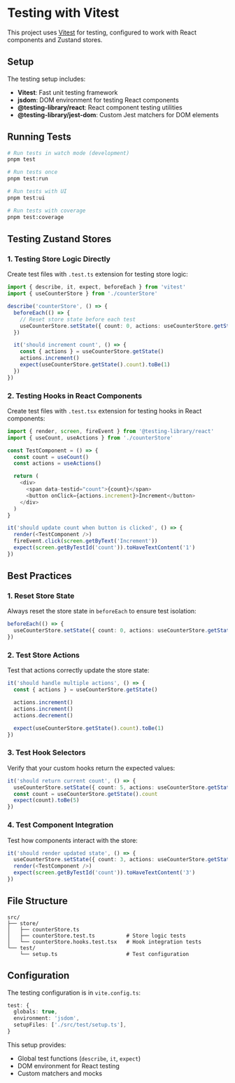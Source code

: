 # Testing with Vitest

This project uses [Vitest](https://vitest.dev/) for testing, configured to work with React components and Zustand stores.

## Setup

The testing setup includes:

- **Vitest**: Fast unit testing framework
- **jsdom**: DOM environment for testing React components
- **@testing-library/react**: React component testing utilities
- **@testing-library/jest-dom**: Custom Jest matchers for DOM elements

## Running Tests

```bash
# Run tests in watch mode (development)
pnpm test

# Run tests once
pnpm test:run

# Run tests with UI
pnpm test:ui

# Run tests with coverage
pnpm test:coverage
```

## Testing Zustand Stores

### 1. Testing Store Logic Directly

Create test files with `.test.ts` extension for testing store logic:

```typescript
import { describe, it, expect, beforeEach } from 'vitest'
import { useCounterStore } from './counterStore'

describe('counterStore', () => {
  beforeEach(() => {
    // Reset store state before each test
    useCounterStore.setState({ count: 0, actions: useCounterStore.getState().actions })
  })

  it('should increment count', () => {
    const { actions } = useCounterStore.getState()
    actions.increment()
    expect(useCounterStore.getState().count).toBe(1)
  })
})
```

### 2. Testing Hooks in React Components

Create test files with `.test.tsx` extension for testing hooks in React components:

```typescript
import { render, screen, fireEvent } from '@testing-library/react'
import { useCount, useActions } from './counterStore'

const TestComponent = () => {
  const count = useCount()
  const actions = useActions()

  return (
    <div>
      <span data-testid="count">{count}</span>
      <button onClick={actions.increment}>Increment</button>
    </div>
  )
}

it('should update count when button is clicked', () => {
  render(<TestComponent />)
  fireEvent.click(screen.getByText('Increment'))
  expect(screen.getByTestId('count')).toHaveTextContent('1')
})
```

## Best Practices

### 1. Reset Store State

Always reset the store state in `beforeEach` to ensure test isolation:

```typescript
beforeEach(() => {
  useCounterStore.setState({ count: 0, actions: useCounterStore.getState().actions })
})
```

### 2. Test Store Actions

Test that actions correctly update the store state:

```typescript
it('should handle multiple actions', () => {
  const { actions } = useCounterStore.getState()

  actions.increment()
  actions.increment()
  actions.decrement()

  expect(useCounterStore.getState().count).toBe(1)
})
```

### 3. Test Hook Selectors

Verify that your custom hooks return the expected values:

```typescript
it('should return current count', () => {
  useCounterStore.setState({ count: 5, actions: useCounterStore.getState().actions })
  const count = useCounterStore.getState().count
  expect(count).toBe(5)
})
```

### 4. Test Component Integration

Test how components interact with the store:

```typescript
it('should render updated state', () => {
  useCounterStore.setState({ count: 3, actions: useCounterStore.getState().actions })
  render(<TestComponent />)
  expect(screen.getByTestId('count')).toHaveTextContent('3')
})
```

## File Structure

```none
src/
├── store/
│   ├── counterStore.ts
│   ├── counterStore.test.ts          # Store logic tests
│   └── counterStore.hooks.test.tsx   # Hook integration tests
└── test/
    └── setup.ts                      # Test configuration
```

## Configuration

The testing configuration is in `vite.config.ts`:

```typescript
test: {
  globals: true,
  environment: 'jsdom',
  setupFiles: ['./src/test/setup.ts'],
}
```

This setup provides:

- Global test functions (`describe`, `it`, `expect`)
- DOM environment for React testing
- Custom matchers and mocks
